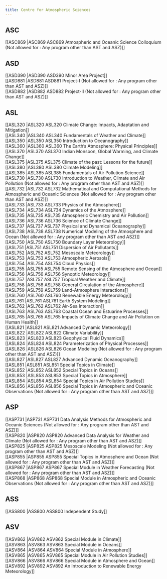```yaml
---
title: Centre for Atmospheric Sciences
---
```


## ASC  
[[ASC869 |ASC869 ASC869 Atmospheric and Oceanic Science Colloquium (Not allowed for : Any program other than AST and ASZ)]]  


## ASD  
[[ASD390 |ASD390 ASD390 Minor Area Project]]  
[[ASD881 |ASD881 ASD881 Project-I (Not allowed for : Any program other than AST and ASZ)]]  
[[ASD882 |ASD882 ASD882 Project-II (Not allowed for : Any program other than AST and ASZ)]]  


## ASL  
[[ASL320 |ASL320 ASL320 Climate Change: Impacts, Adaptation and Mitigation]]  
[[ASL340 |ASL340 ASL340 Fundamentals of Weather and Climate]]  
[[ASL350 |ASL350 ASL350 Introduction to Oceanography]]  
[[ASL360 |ASL360 ASL360 The Earth’s Atmosphere: Physical Principles]]  
[[ASL370 |ASL370 ASL370 Indian Monsoon, Global Warming, and Climate Change]]  
[[ASL375 |ASL375 ASL375 Climate of the past: Lessons for the future]]  
[[ASL380 |ASL380 ASL380 Climate Modeling]]  
[[ASL385 |ASL385 ASL385 Fundamentals of Air Pollution Science]]  
[[ASL730 |ASL730 ASL730 Introduction to Weather, Climate and Air Pollution (Not allowed for : Any program other than AST and ASZ)]]  
[[ASL732 |ASL732 ASL732 Mathematical and Computational Methods for Atmospheric and Oceanic Sciences (Not allowed for : Any program other than AST and ASZ)]]  
[[ASL733 |ASL733 ASL733 Physics of the Atmosphere]]  
[[ASL734 |ASL734 ASL734 Dynamics of the Atmosphere]]  
[[ASL735 |ASL735 ASL735 Atmospheric Chemistry and Air Pollution]]  
[[ASL736 |ASL736 ASL736 Science of Climate Change]]  
[[ASL737 |ASL737 ASL737 Physical and Dynamical Oceanography]]  
[[ASL738 |ASL738 ASL738 Numerical Modeling of the Atmosphere and Ocean (Not allowed for : Any program other than AST and ASZ)]]  
[[ASL750 |ASL750 ASL750 Boundary Layer Meteorology]]  
[[ASL751 |ASL751 ASL751 Dispersion of Air Pollutants]]  
[[ASL752 |ASL752 ASL752 Mesoscale Meteorology]]  
[[ASL753 |ASL753 ASL753 Atmospheric Aerosols]]  
[[ASL754 |ASL754 ASL754 Cloud Physics]]  
[[ASL755 |ASL755 ASL755 Remote Sensing of the Atmosphere and Ocean]]  
[[ASL756 |ASL756 ASL756 Synoptic Meteorology]]  
[[ASL757 |ASL757 ASL757 Tropical Weather and Climate]]  
[[ASL758 |ASL758 ASL758 General Circulation of the Atmosphere]]  
[[ASL759 |ASL759 ASL759 Land-Atmosphere Interactions]]  
[[ASL760 |ASL760 ASL760 Renewable Energy Meteorology]]  
[[ASL761 |ASL761 ASL761 Earth System Modeling]]  
[[ASL762 |ASL762 ASL762 Air-Sea Interaction]]  
[[ASL763 |ASL763 ASL763 Coastal Ocean and Estuarine Processes]]  
[[ASL765 |ASL765 ASL765 Impacts of Climate Change and Air Pollution on Human Health]]  
[[ASL821 |ASL821 ASL821 Advanced Dynamic Meteorology]]  
[[ASL822 |ASL822 ASL822 Climate Variability]]  
[[ASL823 |ASL823 ASL823 Geophysical Fluid Dynamics]]  
[[ASL824 |ASL824 ASL824 Parameterization of Physical Processes]]  
[[ASL826 |ASL826 ASL826 Ocean Modeling (Not allowed for : Any program other than AST and ASZ)]]  
[[ASL827 |ASL827 ASL827 Advanced Dynamic Oceanography]]  
[[ASL851 |ASL851 ASL851 Special Topics in Climate]]  
[[ASL852 |ASL852 ASL852 Special Topics in Oceans]]  
[[ASL853 |ASL853 ASL853 Special Topics in Atmosphere]]  
[[ASL854 |ASL854 ASL854 Special Topics in Air Pollution Studies]]  
[[ASL856 |ASL856 ASL856 Special Topics in Atmospheric and Oceanic Observations (Not allowed for : Any program other than AST and ASZ)]]  


## ASP  
[[ASP731 |ASP731 ASP731 Data Analysis Methods for Atmospheric and Oceanic Sciences (Not allowed for : Any program other than AST and ASZ)]]  
[[ASP820 |ASP820 ASP820 Advanced Data Analysis for Weather and Climate (Not allowed for : Any program other than AST and ASZ)]]  
[[ASP825 |ASP825 ASP825 Mesoscale Modeling (Not allowed for : Any program other than AST and ASZ)]]  
[[ASP855 |ASP855 ASP855 Special Topics in Atmosphere and Ocean (Not allowed for : Any program other than AST and ASZ)]]  
[[ASP867 |ASP867 ASP867 Special Module in Weather Forecasting (Not allowed for : Any program other than AST and ASZ)]]  
[[ASP868 |ASP868 ASP868 Special Module in Atmospheric and Oceanic Observations (Not allowed for : Any program other than AST and ASZ)]]  


## ASS  
[[ASS800 |ASS800 ASS800 Independent Study]]  


## ASV  
[[ASV862 |ASV862 ASV862 Special Module in Climate]]  
[[ASV863 |ASV863 ASV863 Special Module in Oceans]]  
[[ASV864 |ASV864 ASV864 Special Module in Atmosphere]]  
[[ASV865 |ASV865 ASV865 Special Module in Air Pollution Studies]]  
[[ASV866 |ASV866 ASV866 Special Module in Atmosphere and Ocean]]  
[[ASV892 |ASV892 ASV892 An Introduction to Renewable Energy Meteorology]]  
